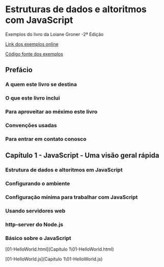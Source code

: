 # Estruturas de dados e altoritmos com JavaScript

Exemplos do livro da Loiane Groner -2ª Edição

[Link dos exemplos online](https://javascript-ds-algorithms-book.firebaseapp.com/)

[Código fonte dos exemplos](https://github.com/loiane/javascript-datastructures-algorithms)

## Prefácio

### A quem este livro se destina

### O que este livro inclui

### Para aproveitar ao méximo este livro

### Convenções usadas

### Para entrar em contato conosco

## Capítulo 1 - JavaScript - Uma visão geral rápida

### Estrutura de dados e altoritmos em JavaScript

### Configurando o ambiente

### Configuração mínima para trabalhar com JavaScript

### Usando servidores web

### http-server do Node.js

### Básico sobre o JavaScript

[01-HelloWorld.html](Capítulo 1\01-HelloWorld.html)

[01-HelloWorld.js](Capítulo 1\01-HelloWorld.js)
